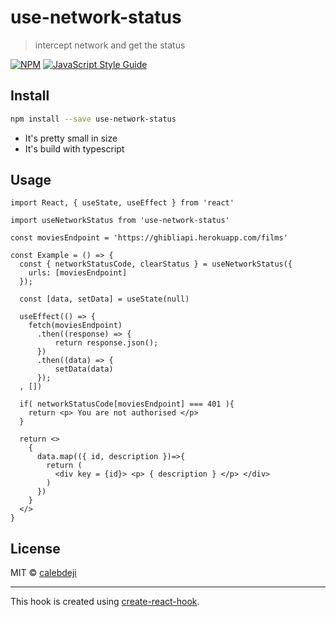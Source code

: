 # use-network-status

> intercept network and get the status

[![NPM](https://img.shields.io/npm/v/use-network-status.svg)](https://www.npmjs.com/package/use-network-status) [![JavaScript Style Guide](https://img.shields.io/badge/code_style-standard-brightgreen.svg)](https://standardjs.com)

## Install

```bash
npm install --save use-network-status
```

- It's pretty small in size
- It's build with typescript

## Usage

```tsx
import React, { useState, useEffect } from 'react'

import useNetworkStatus from 'use-network-status'

const moviesEndpoint = 'https://ghibliapi.herokuapp.com/films'

const Example = () => {
  const { networkStatusCode, clearStatus } = useNetworkStatus({
    urls: [moviesEndpoint]
  });

  const [data, setData] = useState(null)

  useEffect(() => {
    fetch(moviesEndpoint)
      .then((response) => {
          return response.json();
      })
      .then((data) => {
          setData(data)
      });
  , [])

  if( networkStatusCode[moviesEndpoint] === 401 ){
    return <p> You are not authorised </p>
  }

  return <>
    {
      data.map(({ id, description })=>{
        return (
          <div key = {id}> <p> { description } </p> </div>
        )
      })
    }
  </>
}
```

## License

MIT © [calebdeji](https://github.com/calebdeji)

---

This hook is created using [create-react-hook](https://github.com/hermanya/create-react-hook).
